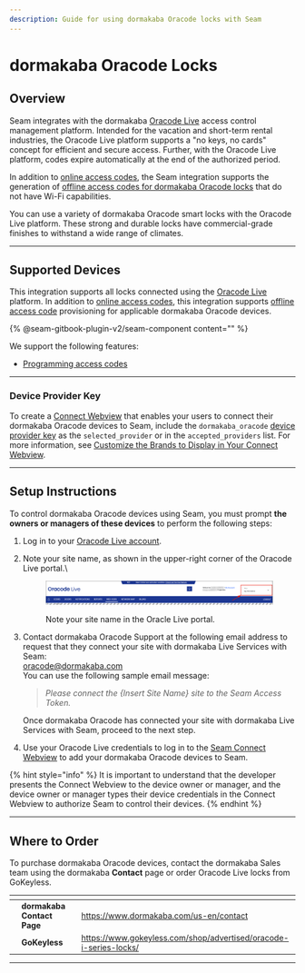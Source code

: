```yaml
---
description: Guide for using dormakaba Oracode locks with Seam
---
```


# dormakaba Oracode Locks

## Overview

Seam integrates with the dormakaba [Oracode Live](https://www.dormakaba.com/us-en/offering/products/vacation-short-term-rental-solutions/access-control-management/oracode-live--ka\_128503) access control management platform. Intended for the vacation and short-term rental industries, the Oracode Live platform supports a "no keys, no cards" concept for efficient and secure access. Further, with the Oracode Live platform, codes expire automatically at the end of the authorized period.

In addition to [online access codes](../device-and-system-integration-guides/dormakaba-oracode-locks/online-access-code-requirements-and-behaviors.md), the Seam integration supports the generation of [offline access codes for dormakaba Oracode locks](../device-and-system-integration-guides/dormakaba-oracode-locks/offline-access-code-support-and-requirements.md) that do not have Wi-Fi capabilities.

You can use a variety of dormakaba Oracode smart locks with the Oracode Live platform. These strong and durable locks have commercial-grade finishes to withstand a wide range of climates.&#x20;

***

## Supported Devices

This integration supports all locks connected using the [Oracode Live](https://www.dormakaba.com/us-en/offering/products/vacation-short-term-rental-solutions/access-control-management/oracode-live--ka\_128503) platform. In addition to [online access codes](../device-and-system-integration-guides/dormakaba-oracode-locks/online-access-code-requirements-and-behaviors.md), this integration supports [offline access code](../device-and-system-integration-guides/dormakaba-oracode-locks/offline-access-code-support-and-requirements.md) provisioning for applicable dormakaba Oracode devices.

{% @seam-gitbook-plugin-v2/seam-component content="<seam-supported-device-table
  endpoint="https://connect.getseam.com"
  client-session-token="seam_cst126DAjfor_2kxn8QAAEUkj3Zu4Nr1Aoauy"
  manufacturers="Dormakaba=bb56ed21-a593-4116-a969-959396819638"
/>" %}

We support the following features:

* [Programming access codes](../products/smart-locks/access-codes/)

***

### Device Provider Key

To create a [Connect Webview](../core-concepts/connect-webviews/) that enables your users to connect their dormakaba Oracode devices to Seam, include the `dormakaba_oracode` [device provider key](../api-clients/connect-webviews/#device-provider-keys) as the `selected_provider` or in the `accepted_providers` list. For more information, see [Customize the Brands to Display in Your Connect Webview](../core-concepts/connect-webviews/customizing-connect-webviews.md#customize-the-brands-to-display-in-your-connect-webviews).

***

## Setup Instructions

To control dormakaba Oracode devices using Seam, you must prompt **the owners or managers of these devices** to perform the following steps:

1. Log in to your [Oracode Live account](https://www.kabaecodewireless.com).
2.  Note your site name, as shown in the upper-right corner of the Oracode Live portal.\


    <figure><img src="../.gitbook/assets/oracode-live-site-name.png" alt="Note your site name in the Oracle Live portal."><figcaption><p>Note your site name in the Oracle Live portal.</p></figcaption></figure>
3.  Contact dormakaba Oracode Support at  the following email address to request that they connect your site with dormakaba Live Services with Seam:\
    [oracode@dormakaba.com](mailto:oracode@dormakaba.com)\
    You can use the following sample email message:

    > _Please connect the {Insert Site Name} site to the Seam Access Token._

    Once dormakaba Oracode has connected your site with dormakaba Live Services with Seam, proceed to the next step.
4. Use your Oracode Live credentials to log in to the [Seam Connect Webview](../core-concepts/connect-webviews/) to add your dormakaba Oracode devices to Seam.

{% hint style="info" %}
It is important to understand that the developer presents the Connect Webview to the device owner or manager, and the device owner or manager types their device credentials in the Connect Webview to authorize Seam to control their devices.
{% endhint %}

***

## Where to Order

To purchase dormakaba Oracode devices, contact the dormakaba Sales team using the dormakaba **Contact** page or order Oracode Live locks from GoKeyless.

<table data-view="cards"><thead><tr><th></th><th></th><th></th><th data-hidden data-card-target data-type="content-ref"></th><th data-hidden data-card-cover data-type="files"></th></tr></thead><tbody><tr><td></td><td><strong>dormakaba Contact Page</strong></td><td></td><td><a href="https://www.dormakaba.com/us-en/contact">https://www.dormakaba.com/us-en/contact</a></td><td><a href="../.gitbook/assets/dormakaba-logo.png">dormakaba-logo.png</a></td></tr><tr><td></td><td><strong>GoKeyless</strong></td><td></td><td><a href="https://www.gokeyless.com/shop/advertised/oracode-i-series-locks/">https://www.gokeyless.com/shop/advertised/oracode-i-series-locks/</a></td><td><a href="../.gitbook/assets/gokeyless-logo.png">gokeyless-logo.png</a></td></tr></tbody></table>

***

